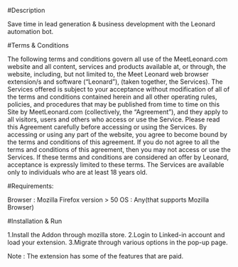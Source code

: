 #Description

Save time in lead generation & business development with the Leonard automation bot.

#Terms & Conditions


The following terms and conditions govern all use of the MeetLeonard.com website and all content, services and products available at, or through, the website, including, but not limited to, the Meet Leonard web browser extension/s and software (“Leonard”), (taken together, the Services). 
The Services offered is subject to your acceptance without modification of all of the terms and conditions contained herein and all other operating rules, policies, and procedures that may be published from time to time on this Site by MeetLeonard.com (collectively, the “Agreement”), and they apply to all visitors, users and others who access or use the Service.
Please read this Agreement carefully before accessing or using the Services. By accessing or using any part of the website, you agree to become bound by the terms and conditions of this agreement. If you do not agree to all the terms and conditions of this agreement, then you may not access or use the Services. If these terms and conditions are considered an offer by Leonard, acceptance is expressly limited to these terms. The Services are available only to individuals who are at least 18 years old.

#Requirements:

Browser : Mozilla Firefox version > 50
OS : Any(that supports Mozilla Browser)


#Installation & Run

1.Install the Addon through mozilla store.
2.Login to Linked-in account and load your extension.
3.Migrate through various options in the pop-up page.

Note : The extension has some of the features that are paid.
